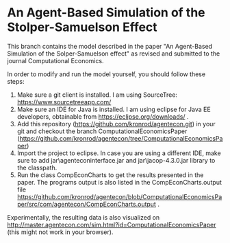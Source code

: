 # An Agent-Based Simulation of the Stolper-Samuelson Effect

This branch contains the model described in the paper "An Agent-Based Simulation of the Solper-Samuelson effect" as revised and submitted to the journal Computational Economics.

In order to modify and run the model yourself, you should follow these steps:

1. Make sure a git client is installed. I am using SourceTree: https://www.sourcetreeapp.com/
2. Make sure an IDE for Java is installed. I am using eclipse for Java EE developers, obtainable from https://eclipse.org/downloads/ .
3. Add this repository (https://github.com/kronrod/agentecon.git) in your git and checkout the branch ComputationalEconomicsPaper (https://github.com/kronrod/agentecon/tree/ComputationalEconomicsPaper)
4. Import the project to eclipse. In case you are using a different IDE, make sure to add jar\agenteconinterface.jar and jar\jacop-4.3.0.jar library to the classpath.
5. Run the class CompEconCharts to get the results presented in the paper. The programs output is also listed in the CompEconCharts.output file https://github.com/kronrod/agentecon/blob/ComputationalEconomicsPaper/src/com/agentecon/CompEconCharts.output .

Experimentally, the resulting data is also visualized on http://master.agentecon.com/sim.html?id=ComputationalEconomicsPaper (this might not work in your browser).